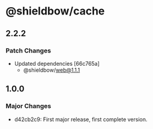 # @shieldbow/cache

## 2.2.2

### Patch Changes

- Updated dependencies [66c765a]
  - @shieldbow/web@1.1.1

## 1.0.0

### Major Changes

- d42cb2c9: First major release, first complete version.
